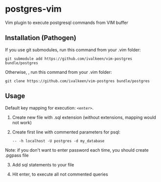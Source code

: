 postgres-vim
=

Vim plugin to execute postgresql commands from VIM buffer

Installation (Pathogen)
-

If you use git submodules, run this command from your .vim folder:

    git submodule add https://github.com/ivalkeen/vim-postgres bundle/postgres

Otherwise, , run this command from your .vim folder:

    git clone https://github.com/ivalkeen/vim-postgres bundle/postgres

Usage
-

Default key mapping for execution: `<enter>`.

1. Create new file with .sql extension (without extensions, mapping would not work)

2. Create first line with commented parameters for psql:

     `-- -h localhost -U postgres -d my_database`

  Note: if you don't want to enter password each time, you should create .pgpass file

3. Add sql statements to your file

4. Hit enter, to execute all not commented queries
